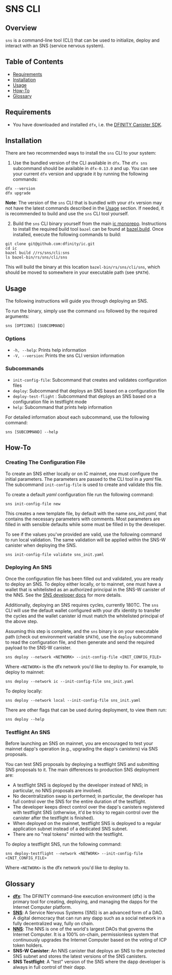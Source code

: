 # SNS CLI

## Overview
`sns` is a command-line tool (CLI) that can be used to initialize, deploy and interact with an SNS (service nervous system). 

## Table of Contents
- [Requirements](#requirements)
- [Installation](#installation)
- [Usage](#usage)
- [How-To](#how-to)
- [Glossary](#glossary)


## Requirements
- You have downloaded and installed `dfx`, i.e. the [DFINITY Canister SDK](https://sdk.dfinity.org).

## Installation

There are two recommended ways to install the `sns` CLI to your system:

1. Use the bundled version of the CLI available in `dfx`. The `dfx sns` subcommand should be available in `dfx-0.13.0` and up. You can see your current `dfx` version and upgrade it by running the following commands:

```shell
dfx --version
dfx upgrade
```

**Note**: The version of the `sns` CLI that is bundled with your `dfx` version may not have the latest commands described in the [Usage](#usage) section. If needed, it is recommended to build and use the `sns` CLI tool yourself.  

2. Build the `sns` CLI binary yourself from the main [ic monorepo](https://github.com/dfinity/ic). Instructions to install the required build tool `bazel` can be found at [bazel.build](https://bazel.build/install/bazelisk). Once installed, execute the following commands to build:

```shell
git clone git@github.com:dfinity/ic.git
cd ic
bazel build //rs/sns/cli:sns
ls bazel-bin/rs/sns/cli/sns 
```

This will build the binary at this location `bazel-bin/rs/sns/cli/sns`, which should be moved to somewhere in your executable path (see `$PATH`).


## Usage
The following instructions will guide you through deploying an SNS.

To run the binary, simply use the command `sns` followed by the required arguments:

```shell
sns [OPTIONS] [SUBCOMMAND]
```

### Options

- `-h, --help`: Prints help information
- `-V, --version`: Prints the sns CLI version information

### Subcommands

- `init-config-file`: Subcommand that creates and validates configuration files 
- `deploy`: Subcommand that deploys an SNS based on a configuration file
- `deploy-test-flight` : Subcommand that deploys an SNS based on a configuration file in testflight mode
- `help`: Subcommand that prints help information 

For detailed information about each subcommand, use the following command:

```shell
sns [SUBCOMMAND] --help
```

## How-To

### Creating The Configuration File

To create an SNS either locally or on IC mainnet, one must configure the initial parameters. The parameters are passed to the CLI tool in a _yaml_ file. The subcommand `init-config-file`  is used to create and validate this file.

To create a default _yaml_ configuration file run the following command:

```shell
sns init-config-file new
```

This creates a new template file, by default with the name *sns_init.yaml*, that contains the necessary parameters with comments. Most parameters are filled in with sensible defaults while some must be filled in by the developer.

To see if the values you've provided are valid, use the following command to run local validation. The same validation will be applied within the SNS-W canister when deploying the SNS.

```shell
sns init-config-file validate sns_init.yaml
```

### Deploying An SNS

Once the configuration file has been filled out and validated, you are ready to deploy an SNS. To deploy either locally, or to mainnet, one must have a wallet that is whitelisted as an authorized principal in the SNS-W canister of the NNS. See the [SNS developer docs](https://internetcomputer.org/docs/current/developer-docs/integrations/sns/get-sns/preparation#understand-launch) for more details. 

Additionally, deploying an SNS requires cycles, currently 180TC. The `sns` CLI will use the default wallet configured with your dfx identity to transfer the cycles and the wallet canister id must match the whitelisted principal of the above step. 

Assuming this step is complete, and the `sns` binary is on your executable path (check out environment variable `$PATH`), use the `deploy` subcommand to read the configuration file, and then generate and send the required payload to the SNS-W canister.

```shell
sns deploy --network <NETWORK> --init-config-file <INIT_CONFIG_FILE>
```

Where `<NETWORK>` is the dfx network you'd like to deploy to. For example, to deploy to mainnet:

```shell
sns deploy --network ic --init-config-file sns_init.yaml 
```

To deploy locally:

```shell
sns deploy --network local --init-config-file sns_init.yaml
```

There are other flags that can be used during deployment, to view them run:
```shell
sns deploy --help
```

### Testflight An SNS

Before launching an SNS on mainnet, you are encouraged to test your mainnet dapp's operation (e.g., upgrading the dapp's canisters) via SNS proposals.

You can test SNS proposals by deploying a testflight SNS and submitting SNS proposals to it. The main differences to production SNS deployment are:
- A testflight SNS is deployed by the developer instead of NNS; in particular, no NNS proposals are involved.
- No decentralization swap is performed; in particular, the developer has full control over the SNS for the entire duration of the testflight.
- The developer keeps direct control over the dapp's canisters registered with testflight SNS (otherwise, it'd be tricky to regain control over the canister after the testflight is finished).
- When deployed on the mainnet, testflight SNS is deployed to a regular application subnet instead of a dedicated SNS subnet.
- There are no "real tokens" minted with the testflight.

To deploy a testflight SNS, run the following command:

```shell
sns deploy-testflight --network <NETWORK> --init-config-file <INIT_CONFIG_FILE>
```

Where `<NETWORK>` is the dfx network you'd like to deploy to.

## Glossary

- **[dfx](https://internetcomputer.org/docs/current/developer-docs/setup/install)**: The DFINITY command-line execution environment (dfx) is the primary tool for creating, deploying, and managing the dapps for the Internet Computer platform.
- **[SNS](https://internetcomputer.org/sns)**: A Service Nervous Systems (SNS) is an advanced form of a DAO. A digital democracy that can run any dapp such as a social network in a fully decentralized way, fully on chain.
- **[NNS](https://internetcomputer.org/nns)**: The NNS is one of the world's largest DAOs that governs the Internet Computer. It is a 100% on-chain, permissionless system that continuously upgrades the Internet Computer based on the voting of ICP token holders.
- **SNS-W Canister**: An NNS canister that deploys an SNS to the protected SNS subnet and stores the latest versions of the SNS canisters.
- **SNS Testflight**: A "test" version of the SNS where the dapp developer is always in full control of their dapp.
